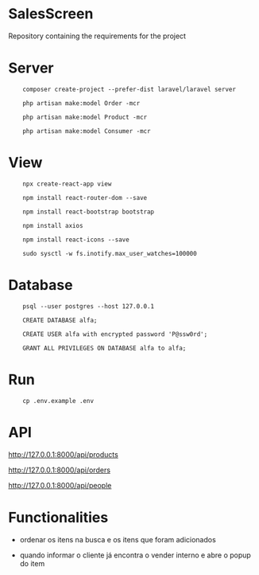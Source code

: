 # SalesScreen

Repository containing the requirements for the project

# Server

```
    composer create-project --prefer-dist laravel/laravel server

    php artisan make:model Order -mcr

    php artisan make:model Product -mcr

    php artisan make:model Consumer -mcr
```

# View

```
    npx create-react-app view

    npm install react-router-dom --save

    npm install react-bootstrap bootstrap

    npm install axios

    npm install react-icons --save

    sudo sysctl -w fs.inotify.max_user_watches=100000
```

# Database

```
    psql --user postgres --host 127.0.0.1

    CREATE DATABASE alfa;

    CREATE USER alfa with encrypted password 'P@ssw0rd';

    GRANT ALL PRIVILEGES ON DATABASE alfa to alfa;
```

# Run

```
    cp .env.example .env
```

# API

http://127.0.0.1:8000/api/products

http://127.0.0.1:8000/api/orders

http://127.0.0.1:8000/api/people

# Functionalities

* ordenar os itens na busca e os itens que foram adicionados

* quando informar o cliente já encontra o vender interno e abre o popup do item